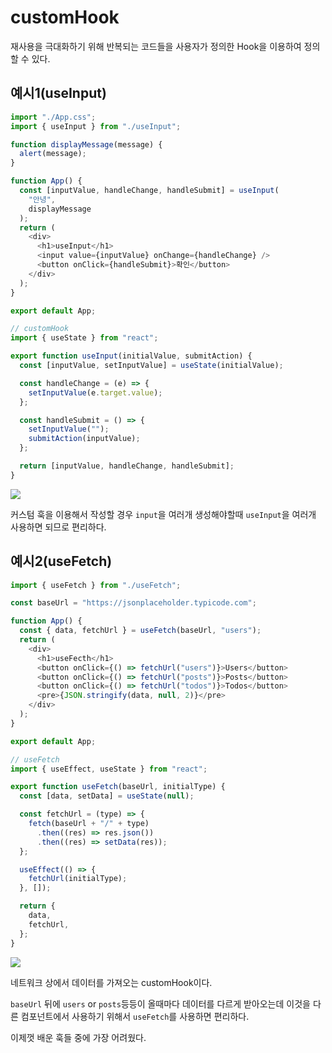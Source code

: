 # customHook

재사용을 극대화하기 위해 반복되는 코드들을 사용자가 정의한 Hook을 이용하여 정의할 수 있다.

## 예시1(useInput)

```js
import "./App.css";
import { useInput } from "./useInput";

function displayMessage(message) {
  alert(message);
}

function App() {
  const [inputValue, handleChange, handleSubmit] = useInput(
    "안녕",
    displayMessage
  );
  return (
    <div>
      <h1>useInput</h1>
      <input value={inputValue} onChange={handleChange} />
      <button onClick={handleSubmit}>확인</button>
    </div>
  );
}

export default App;

// customHook
import { useState } from "react";

export function useInput(initialValue, submitAction) {
  const [inputValue, setInputValue] = useState(initialValue);

  const handleChange = (e) => {
    setInputValue(e.target.value);
  };

  const handleSubmit = () => {
    setInputValue("");
    submitAction(inputValue);
  };

  return [inputValue, handleChange, handleSubmit];
}
```

<img src="https://i.postimg.cc/05hJ8sS1/image.png">

커스텀 훅을 이용해서 작성할 경우 `input`을 여러개 생성해야할때 `useInput`을 여러개 사용하면 되므로 편리하다.

## 예시2(useFetch)

```js
import { useFetch } from "./useFetch";

const baseUrl = "https://jsonplaceholder.typicode.com";

function App() {
  const { data, fetchUrl } = useFetch(baseUrl, "users");
  return (
    <div>
      <h1>useFecth</h1>
      <button onClick={() => fetchUrl("users")}>Users</button>
      <button onClick={() => fetchUrl("posts")}>Posts</button>
      <button onClick={() => fetchUrl("todos")}>Todos</button>
      <pre>{JSON.stringify(data, null, 2)}</pre>
    </div>
  );
}

export default App;

// useFetch
import { useEffect, useState } from "react";

export function useFetch(baseUrl, initialType) {
  const [data, setData] = useState(null);

  const fetchUrl = (type) => {
    fetch(baseUrl + "/" + type)
      .then((res) => res.json())
      .then((res) => setData(res));
  };

  useEffect(() => {
    fetchUrl(initialType);
  }, []);

  return {
    data,
    fetchUrl,
  };
}
```

<img src="https://i.postimg.cc/pL65G5H8/image.png">

네트워크 상에서 데이터를 가져오는 customHook이다.

`baseUrl` 뒤에 `users` or `posts`등등이 올때마다 데이터를 다르게 받아오는데 이것을 다른 컴포넌트에서 사용하기 위해서 `useFetch`를 사용하면 편리하다.

이제껏 배운 훅들 중에 가장 어려웠다.
